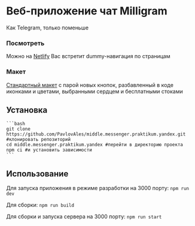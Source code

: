 # Веб-приложение чат Milligram

Как Telegram, только поменьше

### Посмотреть 
Можно на [Netlify](https://deploy--clinquant-sunshine-4c937c.netlify.app/)
Вас встретит dummy-навигация по страницам

### Макет 
[Стандартный макет](https://www.figma.com/file/CRINoLTnYi5EXwrZ1FfIx8/Milligram?type=design&t=LXH6YoennWxSvaug-6) с парой новых кнопок, разбавленный в коде иконками и цветами, выбранными сердцем и бесплатными стоками

## Установка

    ```bash
    git clone https://github.com/PavlovAles/middle.messenger.praktikum.yandex.git #клонировать репозиторий
    cd middle.messenger.praktikum.yandex #перейти в директорию проекта
    npm ci #и установить зависимости
    ```

## Использование

Для запуска приложения в режиме разработки на 3000 порту: `npm run dev`

Для сборки: `npm run build`

Для сборки и запуска сервера на 3000 порту: `npm run start`
